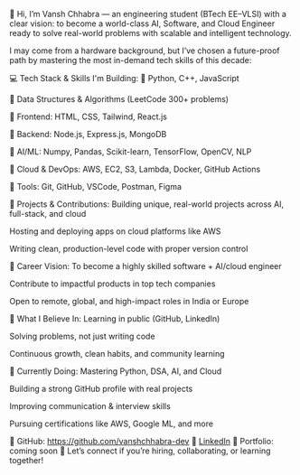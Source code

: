 👋 Hi, I’m Vansh Chhabra — an engineering student (BTech EE–VLSI) with a clear vision: to become a world-class AI, Software, and Cloud Engineer ready to solve real-world problems with scalable and intelligent technology.

I may come from a hardware background, but I’ve chosen a future-proof path by mastering the most in-demand tech skills of this decade:

💻 Tech Stack & Skills I'm Building:
🔹 Python, C++, JavaScript

🔹 Data Structures & Algorithms (LeetCode 300+ problems)

🔹 Frontend: HTML, CSS, Tailwind, React.js

🔹 Backend: Node.js, Express.js, MongoDB

🔹 AI/ML: Numpy, Pandas, Scikit-learn, TensorFlow, OpenCV, NLP

🔹 Cloud & DevOps: AWS, EC2, S3, Lambda, Docker, GitHub Actions

🔹 Tools: Git, GitHub, VSCode, Postman, Figma

🚀 Projects & Contributions:
Building unique, real-world projects across AI, full-stack, and cloud

Hosting and deploying apps on cloud platforms like AWS

Writing clean, production-level code with proper version control

🎯 Career Vision:
To become a highly skilled software + AI/cloud engineer

Contribute to impactful products in top tech companies

Open to remote, global, and high-impact roles in India or Europe

📘 What I Believe In:
Learning in public (GitHub, LinkedIn)

Solving problems, not just writing code

Continuous growth, clean habits, and community learning

📌 Currently Doing:
Mastering Python, DSA, AI, and Cloud

Building a strong GitHub profile with real projects

Improving communication & interview skills

Pursuing certifications like AWS, Google ML, and more

🔗 GitHub: https://github.com/vanshchhabra-dev
🔗 [LinkedIn](https://www.linkedin.com/in/vansh-chhabra-959024287)
🔗 Portfolio: coming soon
🔗 Let’s connect if you’re hiring, collaborating, or learning together!
